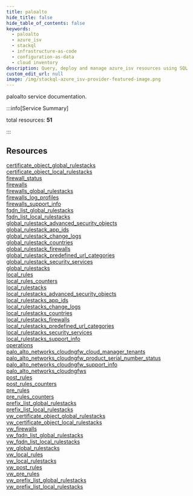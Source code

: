 ```yaml
---
title: paloalto
hide_title: false
hide_table_of_contents: false
keywords:
  - paloalto
  - azure_isv
  - stackql
  - infrastructure-as-code
  - configuration-as-data
  - cloud inventory
description: Query, deploy and manage azure_isv resources using SQL
custom_edit_url: null
image: /img/stackql-azure_isv-provider-featured-image.png
---
```


paloalto service documentation.

:::info[Service Summary]

total resources: __51__  

:::

## Resources
<div class="row">
<div class="providerDocColumn">
<a href="/services/paloalto/certificate_object_global_rulestacks/">certificate_object_global_rulestacks</a><br />
<a href="/services/paloalto/certificate_object_local_rulestacks/">certificate_object_local_rulestacks</a><br />
<a href="/services/paloalto/firewall_status/">firewall_status</a><br />
<a href="/services/paloalto/firewalls/">firewalls</a><br />
<a href="/services/paloalto/firewalls_global_rulestacks/">firewalls_global_rulestacks</a><br />
<a href="/services/paloalto/firewalls_log_profiles/">firewalls_log_profiles</a><br />
<a href="/services/paloalto/firewalls_support_info/">firewalls_support_info</a><br />
<a href="/services/paloalto/fqdn_list_global_rulestacks/">fqdn_list_global_rulestacks</a><br />
<a href="/services/paloalto/fqdn_list_local_rulestacks/">fqdn_list_local_rulestacks</a><br />
<a href="/services/paloalto/global_rulestack_advanced_security_objects/">global_rulestack_advanced_security_objects</a><br />
<a href="/services/paloalto/global_rulestack_app_ids/">global_rulestack_app_ids</a><br />
<a href="/services/paloalto/global_rulestack_change_logs/">global_rulestack_change_logs</a><br />
<a href="/services/paloalto/global_rulestack_countries/">global_rulestack_countries</a><br />
<a href="/services/paloalto/global_rulestack_firewalls/">global_rulestack_firewalls</a><br />
<a href="/services/paloalto/global_rulestack_predefined_url_categories/">global_rulestack_predefined_url_categories</a><br />
<a href="/services/paloalto/global_rulestack_security_services/">global_rulestack_security_services</a><br />
<a href="/services/paloalto/global_rulestacks/">global_rulestacks</a><br />
<a href="/services/paloalto/local_rules/">local_rules</a><br />
<a href="/services/paloalto/local_rules_counters/">local_rules_counters</a><br />
<a href="/services/paloalto/local_rulestacks/">local_rulestacks</a><br />
<a href="/services/paloalto/local_rulestacks_advanced_security_objects/">local_rulestacks_advanced_security_objects</a><br />
<a href="/services/paloalto/local_rulestacks_app_ids/">local_rulestacks_app_ids</a><br />
<a href="/services/paloalto/local_rulestacks_change_logs/">local_rulestacks_change_logs</a><br />
<a href="/services/paloalto/local_rulestacks_countries/">local_rulestacks_countries</a><br />
<a href="/services/paloalto/local_rulestacks_firewalls/">local_rulestacks_firewalls</a><br />
<a href="/services/paloalto/local_rulestacks_predefined_url_categories/">local_rulestacks_predefined_url_categories</a>
</div>
<div class="providerDocColumn">
<a href="/services/paloalto/local_rulestacks_security_services/">local_rulestacks_security_services</a><br />
<a href="/services/paloalto/local_rulestacks_support_info/">local_rulestacks_support_info</a><br />
<a href="/services/paloalto/operations/">operations</a><br />
<a href="/services/paloalto/palo_alto_networks_cloudngfw_cloud_manager_tenants/">palo_alto_networks_cloudngfw_cloud_manager_tenants</a><br />
<a href="/services/paloalto/palo_alto_networks_cloudngfw_product_serial_number_status/">palo_alto_networks_cloudngfw_product_serial_number_status</a><br />
<a href="/services/paloalto/palo_alto_networks_cloudngfw_support_info/">palo_alto_networks_cloudngfw_support_info</a><br />
<a href="/services/paloalto/palo_alto_networks_cloudngfws/">palo_alto_networks_cloudngfws</a><br />
<a href="/services/paloalto/post_rules/">post_rules</a><br />
<a href="/services/paloalto/post_rules_counters/">post_rules_counters</a><br />
<a href="/services/paloalto/pre_rules/">pre_rules</a><br />
<a href="/services/paloalto/pre_rules_counters/">pre_rules_counters</a><br />
<a href="/services/paloalto/prefix_list_global_rulestacks/">prefix_list_global_rulestacks</a><br />
<a href="/services/paloalto/prefix_list_local_rulestacks/">prefix_list_local_rulestacks</a><br />
<a href="/services/paloalto/vw_certificate_object_global_rulestacks/">vw_certificate_object_global_rulestacks</a><br />
<a href="/services/paloalto/vw_certificate_object_local_rulestacks/">vw_certificate_object_local_rulestacks</a><br />
<a href="/services/paloalto/vw_firewalls/">vw_firewalls</a><br />
<a href="/services/paloalto/vw_fqdn_list_global_rulestacks/">vw_fqdn_list_global_rulestacks</a><br />
<a href="/services/paloalto/vw_fqdn_list_local_rulestacks/">vw_fqdn_list_local_rulestacks</a><br />
<a href="/services/paloalto/vw_global_rulestacks/">vw_global_rulestacks</a><br />
<a href="/services/paloalto/vw_local_rules/">vw_local_rules</a><br />
<a href="/services/paloalto/vw_local_rulestacks/">vw_local_rulestacks</a><br />
<a href="/services/paloalto/vw_post_rules/">vw_post_rules</a><br />
<a href="/services/paloalto/vw_pre_rules/">vw_pre_rules</a><br />
<a href="/services/paloalto/vw_prefix_list_global_rulestacks/">vw_prefix_list_global_rulestacks</a><br />
<a href="/services/paloalto/vw_prefix_list_local_rulestacks/">vw_prefix_list_local_rulestacks</a>
</div>
</div>